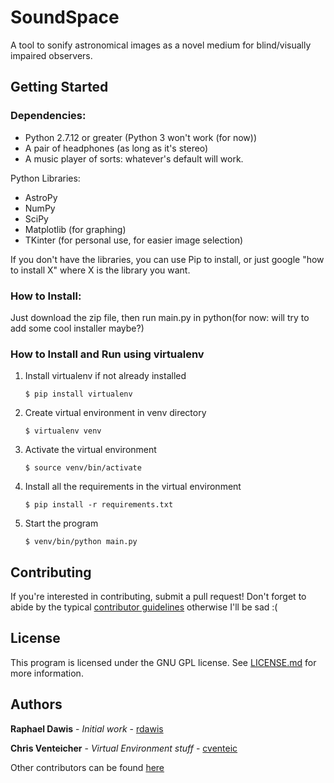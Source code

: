 # SoundSpace
A tool to sonify astronomical images as a novel medium for blind/visually 
impaired observers. 

## Getting Started

### Dependencies:
* Python 2.7.12 or greater (Python 3 won't work (for now))
* A pair of headphones (as long as it's stereo)
* A music player of sorts: whatever's default will work.

Python Libraries:
* AstroPy
* NumPy
* SciPy
* Matplotlib (for graphing)
* TKinter (for personal use, for easier image selection)

If you don't have the libraries, you can use Pip to install, or just google 
"how to install X" where X is the library you want.

### How to Install:
Just download the zip file, then run main.py in python(for now: will try to add 
some cool installer maybe?)

### How to Install and Run using virtualenv

1. Install virtualenv if not already installed
    
    `$ pip install virtualenv`

2. Create virtual environment in venv directory
    
    `$ virtualenv venv`

3. Activate the virtual environment
    
    `$ source venv/bin/activate`

4. Install all the requirements in the virtual environment
    
    `$ pip install -r requirements.txt`

5. Start the program
    
    `$ venv/bin/python main.py`


## Contributing
If you're interested in contributing, submit a pull request! Don't forget to 
abide by the typical [contributor guidelines](https://github.com/rdawis/SoundSpace/blob/master/CONTRIBUTING.md)
otherwise I'll be sad :(

## License
This program is licensed under the GNU GPL license. See [LICENSE.md](https://github.com/rdawis/SoundSpace/blob/master/LICENSE.md) 
for more information.

## Authors
**Raphael Dawis** - *Initial work* - [rdawis](https://github.com/rdawis)

**Chris Venteicher** - *Virtual Environment stuff* - [cventeic](https://github.com/cventeic)

Other contributors can be found [here](https://github.com/rdawis/SoundSpace/contributors)

